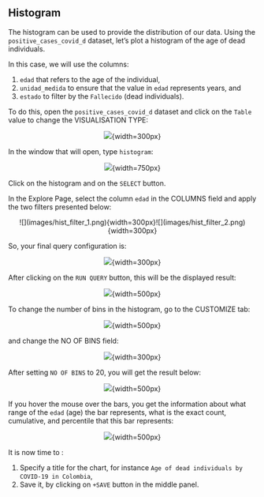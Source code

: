 
## Histogram 

The histogram can be used to provide the distribution of our data. Using the `positive_cases_covid_d` dataset, let’s plot a histogram of the age of dead individuals. 

In this case, we will use the columns:

1. `edad` that refers to the age of the individual, 
2. `unidad_medida` to ensure that the value in `edad` represents years, and
3. `estado` to filter by the `Fallecido` (dead individuals).

To do this, open the `positive_cases_covid_d` dataset and click on the `Table` value to change the VISUALISATION TYPE:

<center>

![](images/change_viz_type.png){width=300px}

</center>

In the window that will open, type `histogram`:

<center>

![](images/type_histogram.png){width=750px}

</center>

Click on the histogram and on the `SELECT` button. 

In the Explore Page, select the column `edad` in the COLUMNS field and apply the two filters presented below:

<center>
![](images/hist_filter_1.png){width=300px}![](images/hist_filter_2.png){width=300px}
</center>

So, your final query configuration is: 

<center>

![](images/hist_final_query.png){width=300px}

</center>

After clicking on the `RUN QUERY` button, this will be the displayed result: 

<center>

![](images/plot_hist_1.png){width=500px}

</center>

To change the number of bins in the histogram, go to the CUSTOMIZE tab: 

<center>

![](images/hist_customize.png){width=500px}

</center>

and change the NO OF BINS field:

<center>

![](images/hist_no_bins.png){width=300px}

</center>

After setting `NO OF BINS` to 20, you will get the result below:

<center>

![](images/hist_no_bins_20.png){width=500px}

</center>

If you hover the mouse over the bars, you get the information about what range of the `edad` (age) the bar represents, what is the exact count, cumulative, and percentile that this bar represents:

<center>

![](images/info_hist.png){width=500px}

</center>

It is now time to :

1.  Specify a title for the chart, for instance `Age of dead individuals by COVID-19 in Colombia`,
2.  Save it, by clicking on `+SAVE` button in the middle panel.
